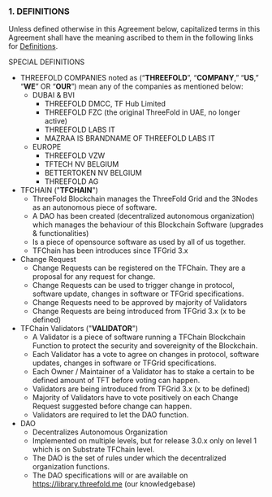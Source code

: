 ### 1. DEFINITIONS

Unless defined otherwise in this Agreement below, capitalized terms in this Agreement shall have the meaning ascribed to them in the following links for [Definitions](definitions_legal.md).

SPECIAL DEFINITIONS

- THREEFOLD COMPANIES noted as  (“**THREEFOLD**”, “**COMPANY**,” “**US**,” “**WE**” OR “**OUR**”) mean any of the companies as mentioned below:
    - DUBAI & BVI
        - THREEFOLD DMCC, TF Hub Limited 
        - THREEFOLD FZC (the original ThreeFold in UAE, no longer active)
        - THREEFOLD LABS IT
        - MAZRAA IS BRANDNAME OF THREEFOLD LABS IT
    - EUROPE
        - THREEFOLD VZW
        - TFTECH NV BELGIUM
        - BETTERTOKEN NV BELGIUM
        - THREEFOLD AG
- TFCHAIN ("**TFCHAIN**") 
    - ThreeFold Blockchain manages the ThreeFold Grid and the 3Nodes as an autonomous piece of software.
    - A DAO has been created (decentralized autonomous organization) which manages the behaviour of this Blockchain Software (upgrades & functionalities)
    - Is a piece of opensource software as used by all of us together.
    - TFChain has been introduces since TFGrid 3.x
- Change Request
    - Change Requests can be registered on the TFChain. They are a proposal for any request for change.
    - Change Requests can be used to trigger change in protocol, software update, changes in software or TFGrid specifications.
    - Change Requests need to be approved by majority of Validators
    - Change Requests are being introduced from TFGrid 3.x (x to be defined)
- TFChain Validators ("**VALIDATOR**") 
    - A Validator is a piece of software running a TFChain Blockchain Function to protect the security and sovereignity of the Blockchain.
    - Each Validator has a vote to agree on changes in protocol, software updates, changes in software or TFGrid specifications.
    - Each Owner / Maintainer of a Validator has to stake a certain to be defined amount of TFT before voting can happen.
    - Validators are being introduced from TFGrid 3.x (x to be defined)
    - Majority of Validators have to vote positively on each Change Request suggested before change can happen.
    - Validators are required to let the DAO function. 
- DAO
    - Decentralizes Autonomous Organization
    - Implemented on multiple levels, but for release 3.0.x only on level 1 which is on Substrate TFChain level.
    - The DAO is the set of rules under which the decentralized organization functions.
    - The DAO specifications will or are available on https://library.threefold.me (our knowledgebase)
